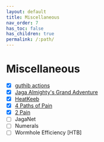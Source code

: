 ```yaml
---
layout: default
title: Miscellaneous
nav_order: 7
has_toc: false
has_children: true
permalink: /:path/
---
```

# Miscellaneous
- [x] [guthib actions](guthib%20actions/)
- [x] [Jaga Almighty's Grand Adventure](Jaga%20Almighty's%20Grand%20Adventure/)
- [x] [HeatKeeb](HeatKeeb/)
- [x] [4 Paths of Pain](4%20Paths%20of%20Pain/)
- [x] [2 Pain](2%20Pain/)
- [ ] JagaNet
- [ ] Numerals
- [ ] Wormhole Efficiency [HTB]
